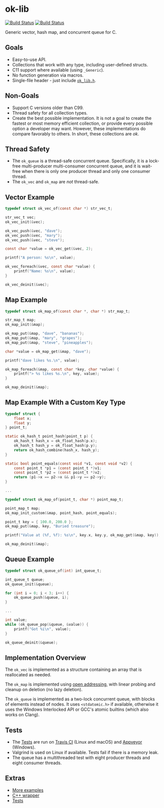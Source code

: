 # ok-lib
[![Build Status](https://travis-ci.org/brackeen/ok-lib.svg?branch=master)](https://travis-ci.org/brackeen/ok-lib)
[![Build Status](https://ci.appveyor.com/api/projects/status/8hq8b21kb4xts5b3/branch/master?svg=true)](https://ci.appveyor.com/project/brackeen/ok-lib/branch/master)

Generic vector, hash map, and concurrent queue for C.

## Goals
* Easy-to-use API.
* Collections that work with any type, including user-defined structs.
* C11 support where available (using `_Generic`).
* No function generation via macros.
* Single-file header - just include [`ok_lib.h`](ok_lib.h).

## Non-Goals
* Support C versions older than C99.
* Thread safety for all collection types.
* Create the best possible implementation. It is not a goal to create the fastest or most memory efficient collection, or provide every possible option a developer may want. However, these implementations do compare favorably to others. In short, these collections are *ok*.

## Thread Safety
* The `ok_queue` is a thread-safe concurrent queue. Specifically, it is a lock-free multi-producer multi-consumer concurrent queue, and it is wait-free when there is only one producer thread and only one consumer thread.
* The `ok_vec` and `ok_map` are *not* thread-safe.

## Vector Example
```C
typedef struct ok_vec_of(const char *) str_vec_t;

str_vec_t vec;
ok_vec_init(&vec);

ok_vec_push(&vec, "dave");
ok_vec_push(&vec, "mary");
ok_vec_push(&vec, "steve");

const char *value = ok_vec_get(&vec, 2);

printf("A person: %s\n", value);

ok_vec_foreach(&vec, const char *value) {
    printf("Name: %s\n", value);
}

ok_vec_deinit(&vec);

```
## Map Example
```C
typedef struct ok_map_of(const char *, char *) str_map_t;

str_map_t map;
ok_map_init(&map);

ok_map_put(&map, "dave", "bananas");
ok_map_put(&map, "mary", "grapes");
ok_map_put(&map, "steve", "pineapples");

char *value = ok_map_get(&map, "dave");

printf("dave likes %s.\n", value);

ok_map_foreach(&map, const char *key, char *value) {
    printf("> %s likes %s.\n", key, value);
}

ok_map_deinit(&map);
```

## Map Example With a Custom Key Type
```C
typedef struct {
    float x;
    float y;
} point_t;

static ok_hash_t point_hash(point_t p) {
    ok_hash_t hash_x = ok_float_hash(p.x);
    ok_hash_t hash_y = ok_float_hash(p.y);
    return ok_hash_combine(hash_x, hash_y);
}

static bool point_equals(const void *v1, const void *v2) {
    const point_t *p1 = (const point_t *)v1;
    const point_t *p2 = (const point_t *)v2;
    return (p1->x == p2->x && p1->y == p2->y);
}

...

typedef struct ok_map_of(point_t, char *) point_map_t;

point_map_t map;
ok_map_init_custom(&map, point_hash, point_equals);

point_t key = { 100.0, 200.0 };
ok_map_put(&map, key, "Buried treasure");

printf("Value at (%f, %f): %s\n", key.x, key.y, ok_map_get(&map, key));

ok_map_deinit(&map);

```

## Queue Example
```C
typedef struct ok_queue_of(int) int_queue_t;

int_queue_t queue;
ok_queue_init(&queue);

for (int i = 0; i < 3; i++) {
    ok_queue_push(&queue, i);
}

...

int value;
while (ok_queue_pop(&queue, &value)) {
    printf("Got %i\n", value);
}

ok_queue_deinit(&queue);

```

## Implementation Overview

The `ok_vec` is implemented as a structure containing an array that is reallocated as needed.

The `ok_map` is implemented using [open addressing](https://en.wikipedia.org/wiki/Open_addressing), with linear probing and cleanup on deletion (no lazy deletion).

The `ok_queue` is implemented as a two-lock concurrent queue, with blocks of elements instead of nodes. It uses `<stdatomic.h>` if available, otherwise it uses the Windows Interlocked API or GCC's atomic builtins (which also works on Clang).

## Tests
* The [Tests](extras/test) are run on [Travis CI](https://travis-ci.org/brackeen/ok-lib) (Linux and macOS) and [Appveyor](https://ci.appveyor.com/project/brackeen/ok-lib/branch/master) (Windows).
* Valgrind is used on Linux if available. Tests fail if there is a memory leak.
* The queue has a multithreaded test with eight producer threads and eight consumer threads.

## Extras
* [More examples](extras/example)
* [C++ wrapper](extras/wrapper)
* [Tests](extras/test)
